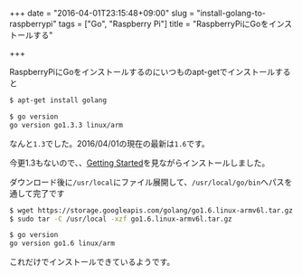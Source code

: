 +++
date = "2016-04-01T23:15:48+09:00"
slug = "install-golang-to-raspberrypi"
tags = ["Go", "Raspberry Pi"]
title = "RaspberryPiにGoをインストールする"

+++

RaspberryPiにGoをインストールするのにいつものapt-getでインストールすると

```sh
$ apt-get install golang

$ go version
go version go1.3.3 linux/arm
```

<!--more-->

なんと`1.3`でした。2016/04/01の現在の最新は`1.6`です。

今更1.3もないので、、[Getting Started](https://golang.org/doc/install)を見ながらインストールしました。

ダウンロード後に`/usr/local`にファイル展開して、`/usr/local/go/bin`へパスを通して完了です

```sh
$ wget https://storage.googleapis.com/golang/go1.6.linux-armv6l.tar.gz
$ sudo tar -C /usr/local -xzf go1.6.linux-armv6l.tar.gz

$ go version
go version go1.6 linux/arm
```

これだけでインストールできているようです。

